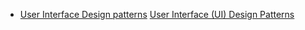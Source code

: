 <!DOCTYPE html>
<html lang="en">
<head>
    <meta charset="UTF-8">
    <meta name="viewport" content="width=device-width, initial-scale=1.0">
    <meta http-equiv="X-UA-Compatible" content="ie=edge">
   
</head>
<body>
    <div class="shortCuts">
        <ul>
            <li>
                <a href="http://ui-patterns.com/">User Interface Design patterns</a>
                <a href="https://www.interaction-design.org/literature/topics/ui-design-patterns">User Interface (UI) Design Patterns</a>
            </li>
        </ul>
    </div>
</body>
</html>
